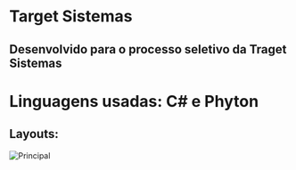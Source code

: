# Target Sistemas
## Desenvolvido para o processo seletivo da Traget Sistemas
# Linguagens usadas: C# e Phyton
## Layouts:
![Principal]()
